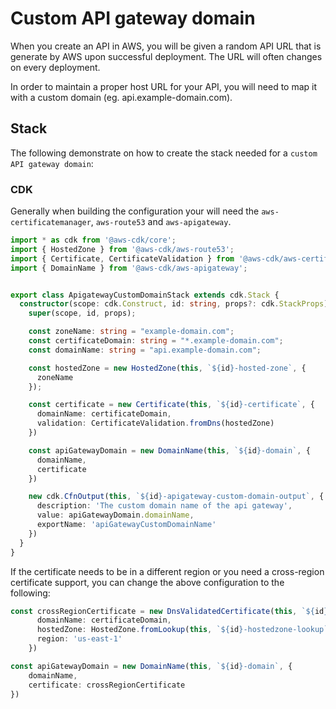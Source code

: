 # Custom API gateway domain

When you create an API in AWS, you will be given a random API URL that is generate by AWS upon successful deployment. The URL will often changes on every deployment. 

In order to maintain a proper host URL for your API, you will need to map it with a custom domain (eg. api.example-domain.com).

## Stack

The following demonstrate on how to create the stack needed for a `custom API gateway domain`:

### CDK

Generally when building the configuration your will need the `aws-certificatemanager`, `aws-route53` and `aws-apigateway`. 

```typescript
import * as cdk from '@aws-cdk/core';
import { HostedZone } from '@aws-cdk/aws-route53';
import { Certificate, CertificateValidation } from '@aws-cdk/aws-certificatemanager';
import { DomainName } from '@aws-cdk/aws-apigateway';


export class ApigatewayCustomDomainStack extends cdk.Stack {
  constructor(scope: cdk.Construct, id: string, props?: cdk.StackProps) {
    super(scope, id, props);

    const zoneName: string = "example-domain.com";
    const certificateDomain: string = "*.example-domain.com";
    const domainName: string = "api.example-domain.com";

    const hostedZone = new HostedZone(this, `${id}-hosted-zone`, {
      zoneName
    });

    const certificate = new Certificate(this, `${id}-certificate`, {
      domainName: certificateDomain,
      validation: CertificateValidation.fromDns(hostedZone)
    })

    const apiGatewayDomain = new DomainName(this, `${id}-domain`, {
      domainName,
      certificate
    })

    new cdk.CfnOutput(this, `${id}-apigateway-custom-domain-output`, {
      description: 'The custom domain name of the api gateway',
      value: apiGatewayDomain.domainName,
      exportName: 'apiGatewayCustomDomainName'
    })
  }
}
```

If the certificate needs to be in a different region or you need a cross-region certificate support, you can change the above configuration to the following:

```typescript
const crossRegionCertificate = new DnsValidatedCertificate(this, `${id}-certificate`, {
      domainName: certificateDomain,
      hostedZone: HostedZone.fromLookup(this, `${id}-hostedzone-lookup`, {domainName: zoneName}),
      region: 'us-east-1'
    })

const apiGatewayDomain = new DomainName(this, `${id}-domain`, {
	domainName,
	certificate: crossRegionCertificate
})
```